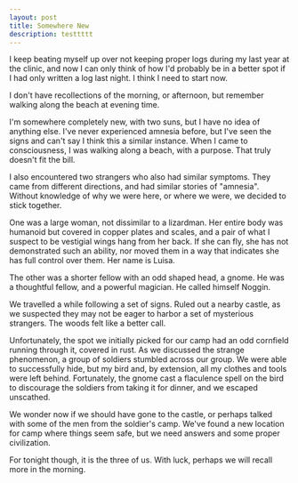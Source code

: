 ```yaml
---
layout: post
title: Somewhere New
description: testtttt
---
```


I keep beating myself up over not keeping proper logs during my last year at the clinic, and now I can only think of how I'd probably be in a better spot if I had only written a log last night. I think I need to start now.

I don't have recollections of the morning, or afternoon, but remember walking along the beach at evening time.

I'm somewhere completely new, with two suns, but I have no idea of anything else. I've never experienced amnesia before, but I've seen the signs and can't say I think this a similar instance. When I came to consciousness, I was walking along a beach, with a purpose. That truly doesn't fit the bill.

I also encountered two strangers who also had similar symptoms. They came from different directions, and had similar stories of "amnesia". Without knowledge of why we were here, or where we were, we decided to stick together.

One was a large woman, not dissimilar to a lizardman. Her entire body was humanoid but covered in copper plates and scales, and a pair of what I suspect to be vestigial wings hang from her back. If she can fly, she has not demonstrated such an ability, nor moved them in a way that indicates she has full control over them. Her name is Luisa.

The other was a shorter fellow with an odd shaped head, a gnome. He was a thoughtful fellow, and a powerful magician. He called himself Noggin.

We travelled a while following a set of signs. Ruled out a nearby castle, as we suspected they may not be eager to harbor a set of mysterious strangers. The woods felt like a better call.

Unfortunately, the spot we initially picked for our camp had an odd cornfield running through it, covered in rust. As we discussed the strange phenomenon, a group of soldiers stumbled across our group. We were able to successfully hide, but my bird and, by extension, all my clothes and tools were left behind. Fortunately, the gnome cast a flaculence spell on the bird to discourage the soldiers from taking it for dinner, and we escaped unscathed.

We wonder now if we should have gone to the castle, or perhaps talked with some of the men from the soldier's camp. We've found a new location for camp where things seem safe, but we need answers and some proper civilization.

For tonight though, it is the three of us. With luck, perhaps we will recall more in the morning.

